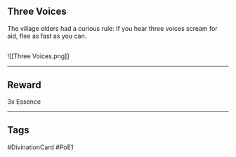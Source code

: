 ## Three Voices
The village elders had a curious rule: If you hear three voices scream for aid, flee as fast as you can.
## 
![[Three Voices.png]]

---
## Reward
3x Essence

---
## Tags
#DivinationCard
#PoE1